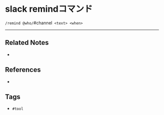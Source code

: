 # slack remindコマンド
`/remind @who/`#channel` <text> <when>`

---
## Related Notes
- 

## References
- 

## Tags
- `#tool` 